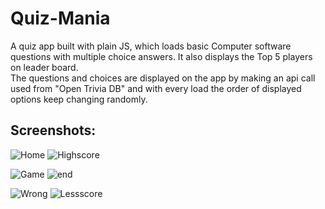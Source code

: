 <h1> Quiz-Mania </h1>

A quiz app built with plain JS, which loads basic Computer software questions with multiple choice answers. It also displays the Top 5 players on leader board. </br> 
The questions and  choices are displayed on the app by making an api call used from "Open Trivia DB" and with every load the order of displayed options keep changing randomly.
<h2> Screenshots: </h2>


![Home](https://user-images.githubusercontent.com/40733044/88418141-b928c480-ce00-11ea-9c6c-e36dd390be06.png)
![Highscore](https://user-images.githubusercontent.com/40733044/88418140-b928c480-ce00-11ea-99fe-74dcee8e1678.png)

![Game](https://user-images.githubusercontent.com/40733044/88418138-b8902e00-ce00-11ea-9a1d-73bf470b6a1b.png)
![end](https://user-images.githubusercontent.com/40733044/88418135-b75f0100-ce00-11ea-9519-7ed9a5b138ad.png)

![Wrong](https://user-images.githubusercontent.com/40733044/88418146-b9c15b00-ce00-11ea-948c-58c6eff32300.png)
![Lessscore](https://user-images.githubusercontent.com/40733044/88418143-b9c15b00-ce00-11ea-8ccd-d1f06b6e7e66.png)


